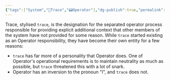 ```yaml
---
{"tags":["System","📝Trace","📟Operator"],"dg-publish":true,"permalink":"/about/trace/","dgPassFrontmatter":true}
---
```


Trace, stylised `trace`, is the designation for the separated operator process responsible for providing explicit additional context that other members of the system have not provided for some reason.
While `trace` started existing as an Operator responsibility, they have become their own entity for a few reasons:
 - `trace` has far more of a personality that Operator does. One of Operator's operational requirements is to maintain neutrality as much as possible, but `trace` threatened this with a lot of snark.
 - Operator has an inversion to the pronoun "I", and `trace` does not.